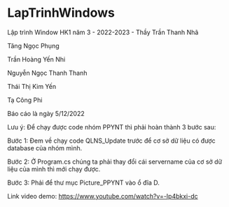 # LapTrinhWindows
Lập trình Window HK1 năm 3 - 2022-2023 - Thầy Trần Thanh Nhã 

Tăng Ngọc Phụng

Trần Hoàng Yến Nhi

Nguyễn Ngọc Thanh Thanh

Thái Thị Kim Yến

Tạ Công Phi

Báo cáo là ngày 5/12/2022

Lưu ý: Để chạy được code nhóm PPYNT thì phải hoàn thành 3 bước sau:

Bước 1: Đem về chạy code QLNS_Update trước để cơ sở dữ liệu có được database của nhóm mình.

Bước 2: Ở Program.cs chúng ta phải thay đổi cái servername của cơ sở dữ liệu của mình thì mới chạy được.

Bước 3: Phải để thư mục Picture_PPYNT vào ổ đĩa D.

Link video demo: https://www.youtube.com/watch?v=-Ip4bkxi-dc

